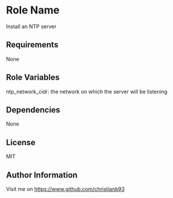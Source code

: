 Role Name
=========

Install an NTP server

Requirements
------------

None

Role Variables
--------------

ntp_network_cidr: the network on which the server will be listening

Dependencies
------------

None

License
-------

MIT

Author Information
------------------

Visit me on https://www.github.com/christianb93
